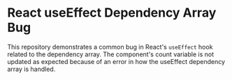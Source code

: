 # React useEffect Dependency Array Bug

This repository demonstrates a common bug in React's `useEffect` hook related to the dependency array. The component's count variable is not updated as expected because of an error in how the useEffect dependency array is handled.